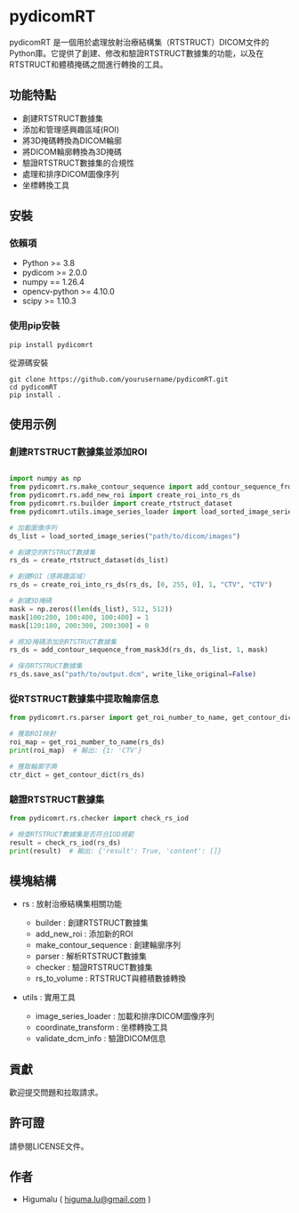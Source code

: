 # pydicomRT
pydicomRT 是一個用於處理放射治療結構集（RTSTRUCT）DICOM文件的Python庫。它提供了創建、修改和驗證RTSTRUCT數據集的功能，以及在RTSTRUCT和體積掩碼之間進行轉換的工具。

## 功能特點
- 創建RTSTRUCT數據集
- 添加和管理感興趣區域(ROI)
- 將3D掩碼轉換為DICOM輪廓
- 將DICOM輪廓轉換為3D掩碼
- 驗證RTSTRUCT數據集的合規性
- 處理和排序DICOM圖像序列
- 坐標轉換工具
## 安裝
### 依賴項
- Python >= 3.8
- pydicom >= 2.0.0
- numpy == 1.26.4
- opencv-python >= 4.10.0
- scipy >= 1.10.3
### 使用pip安裝
```
pip install pydicomrt
```

從源碼安裝
```
git clone https://github.com/yourusername/pydicomRT.git
cd pydicomRT
pip install .

```

## 使用示例
### 創建RTSTRUCT數據集並添加ROI

```python

import numpy as np
from pydicomrt.rs.make_contour_sequence import add_contour_sequence_from_mask3d
from pydicomrt.rs.add_new_roi import create_roi_into_rs_ds
from pydicomrt.rs.builder import create_rtstruct_dataset
from pydicomrt.utils.image_series_loader import load_sorted_image_series

# 加載圖像序列
ds_list = load_sorted_image_series("path/to/dicom/images")

# 創建空的RTSTRUCT數據集
rs_ds = create_rtstruct_dataset(ds_list)

# 創建ROI（感興趣區域）
rs_ds = create_roi_into_rs_ds(rs_ds, [0, 255, 0], 1, "CTV", "CTV")

# 創建3D掩碼
mask = np.zeros((len(ds_list), 512, 512))
mask[100:200, 100:400, 100:400] = 1
mask[120:180, 200:300, 200:300] = 0

# 將3D掩碼添加到RTSTRUCT數據集
rs_ds = add_contour_sequence_from_mask3d(rs_ds, ds_list, 1, mask)

# 保存RTSTRUCT數據集
rs_ds.save_as("path/to/output.dcm", write_like_original=False)
```


### 從RTSTRUCT數據集中提取輪廓信息
```python
from pydicomrt.rs.parser import get_roi_number_to_name, get_contour_dict

# 獲取ROI映射
roi_map = get_roi_number_to_name(rs_ds)
print(roi_map)  # 輸出: {1: 'CTV'}

# 獲取輪廓字典
ctr_dict = get_contour_dict(rs_ds)

```

### 驗證RTSTRUCT數據集
```python
from pydicomrt.rs.checker import check_rs_iod

# 檢查RTSTRUCT數據集是否符合IOD規範
result = check_rs_iod(rs_ds)
print(result)  # 輸出: {'result': True, 'content': []}

```


## 模塊結構
- rs : 放射治療結構集相關功能
  
  - builder : 創建RTSTRUCT數據集
  - add_new_roi : 添加新的ROI
  - make_contour_sequence : 創建輪廓序列
  - parser : 解析RTSTRUCT數據集
  - checker : 驗證RTSTRUCT數據集
  - rs_to_volume : RTSTRUCT與體積數據轉換
- utils : 實用工具
  
  - image_series_loader : 加載和排序DICOM圖像序列
  - coordinate_transform : 坐標轉換工具
  - validate_dcm_info : 驗證DICOM信息
## 貢獻
歡迎提交問題和拉取請求。

## 許可證
請參閱LICENSE文件。

## 作者
- Higumalu ( higuma.lu@gmail.com )